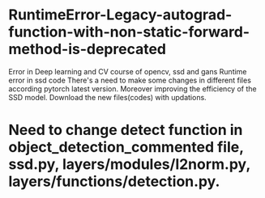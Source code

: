 # RuntimeError-Legacy-autograd-function-with-non-static-forward-method-is-deprecated
Error in Deep learning and CV course of opencv, ssd and gans
Runtime error in ssd code
There's a need to make some changes in different files according pytorch latest version.
Moreover improving the efficiency of the SSD model.
Download the new files(codes) with updations.
# Need to change detect function in object_detection_commented file, ssd.py,  layers/modules/l2norm.py, layers/functions/detection.py.
